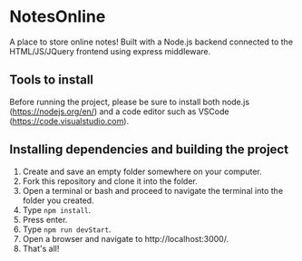 # NotesOnline
A place to store online notes! Built with a Node.js backend connected to the HTML/JS/JQuery frontend using express middleware.

## Tools to install
Before running the project, please be sure to install both node.js (https://nodejs.org/en/) and a code editor such as VSCode (https://code.visualstudio.com).

## Installing dependencies and building the project
1. Create and save an empty folder somewhere on your computer.
2. Fork this repository and clone it into the folder.
3. Open a terminal or bash and proceed to navigate the terminal into the folder you created.
4. Type ``` npm install ```.
5. Press enter.
6. Type ``` npm run devStart ```.
7. Open a browser and navigate to http://localhost:3000/.
8. That's all!


